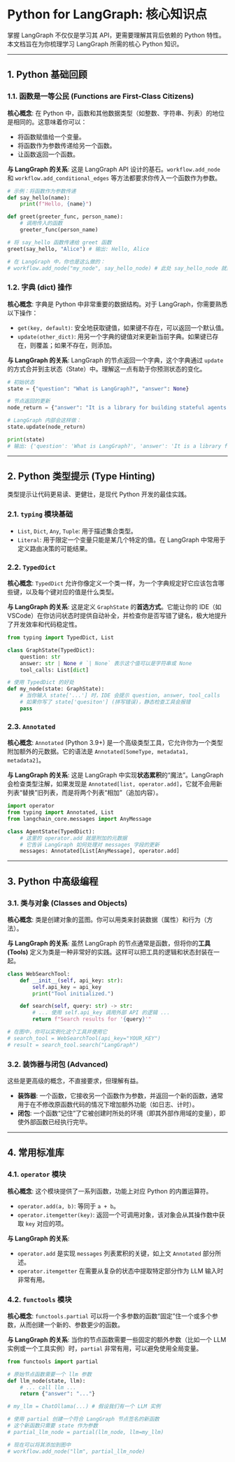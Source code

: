 
# Python for LangGraph: 核心知识点

掌握 LangGraph 不仅仅是学习其 API，更需要理解其背后依赖的 Python 特性。本文档旨在为你梳理学习 LangGraph 所需的核心 Python 知识。

---

## 1. Python 基础回顾

### 1.1. 函数是一等公民 (Functions are First-Class Citizens)

**核心概念**: 在 Python 中，函数和其他数据类型（如整数、字符串、列表）的地位是相同的。这意味着你可以：
-   将函数赋值给一个变量。
-   将函数作为参数传递给另一个函数。
-   让函数返回一个函数。

**与 LangGraph 的关系**: 这是 LangGraph API 设计的基石。`workflow.add_node` 和 `workflow.add_conditional_edges` 等方法都要求你传入一个函数作为参数。

```python
# 示例：将函数作为参数传递
def say_hello(name):
    print(f"Hello, {name}")

def greet(greeter_func, person_name):
    # 调用传入的函数
    greeter_func(person_name)

# 将 say_hello 函数传递给 greet 函数
greet(say_hello, "Alice") # 输出: Hello, Alice

# 在 LangGraph 中，你也是这么做的：
# workflow.add_node("my_node", say_hello_node) # 此处 say_hello_node 就是一个函数
```

### 1.2. 字典 (dict) 操作

**核心概念**: 字典是 Python 中非常重要的数据结构。对于 LangGraph，你需要熟悉以下操作：
-   `get(key, default)`: 安全地获取键值，如果键不存在，可以返回一个默认值。
-   `update(other_dict)`: 用另一个字典的键值对来更新当前字典。如果键已存在，则覆盖；如果不存在，则添加。

**与 LangGraph 的关系**: LangGraph 的节点返回一个字典，这个字典通过 `update` 的方式合并到主状态（State）中。理解这一点有助于你预测状态的变化。

```python
# 初始状态
state = {"question": "What is LangGraph?", "answer": None}

# 节点返回的更新
node_return = {"answer": "It is a library for building stateful agents."}

# LangGraph 内部会这样做：
state.update(node_return)

print(state)
# 输出: {'question': 'What is LangGraph?', 'answer': 'It is a library for building stateful agents.'}
```

---

## 2. Python 类型提示 (Type Hinting)

类型提示让代码更易读、更健壮，是现代 Python 开发的最佳实践。

### 2.1. `typing` 模块基础
-   `List`, `Dict`, `Any`, `Tuple`: 用于描述集合类型。
-   `Literal`: 用于限定一个变量只能是某几个特定的值。在 LangGraph 中常用于定义路由决策的可能结果。

### 2.2. `TypedDict`

**核心概念**: `TypedDict` 允许你像定义一个类一样，为一个字典规定好它应该包含哪些键，以及每个键对应的值是什么类型。

**与 LangGraph 的关系**: 这是定义 `GraphState` 的**首选方式**。它能让你的 IDE（如 VSCode）在你访问状态时提供自动补全，并检查你是否写错了键名，极大地提升了开发效率和代码稳定性。

```python
from typing import TypedDict, List

class GraphState(TypedDict):
    question: str
    answer: str | None # `| None` 表示这个值可以是字符串或 None
    tool_calls: List[dict]

# 使用 TypedDict 的好处
def my_node(state: GraphState):
    # 当你输入 state['...'] 时，IDE 会提示 question, answer, tool_calls
    # 如果你写了 state['quesiton'] (拼写错误)，静态检查工具会报错
    pass
```

### 2.3. `Annotated`

**核心概念**: `Annotated` (Python 3.9+) 是一个高级类型工具，它允许你为一个类型附加额外的元数据。它的语法是 `Annotated[SomeType, metadata1, metadata2]`。

**与 LangGraph 的关系**: 这是 LangGraph 中实现**状态累积**的“魔法”。LangGraph 会检查类型注解，如果发现是 `Annotated[list, operator.add]`，它就不会用新列表“替换”旧列表，而是将两个列表“相加”（追加内容）。

```python
import operator
from typing import Annotated, List
from langchain_core.messages import AnyMessage

class AgentState(TypedDict):
    # 这里的 operator.add 就是附加的元数据
    # 它告诉 LangGraph 如何处理对 messages 字段的更新
    messages: Annotated[List[AnyMessage], operator.add]
```

---

## 3. Python 中高级编程

### 3.1. 类与对象 (Classes and Objects)

**核心概念**: 类是创建对象的蓝图。你可以用类来封装数据（属性）和行为（方法）。

**与 LangGraph 的关系**: 虽然 LangGraph 的节点通常是函数，但将你的**工具 (Tools)** 定义为类是一种非常好的实践。这样可以把工具的逻辑和状态封装在一起。

```python
class WebSearchTool:
    def __init__(self, api_key: str):
        self.api_key = api_key
        print("Tool initialized.")

    def search(self, query: str) -> str:
        # ... 使用 self.api_key 调用外部 API 的逻辑 ...
        return f"Search results for '{query}'"

# 在图中，你可以实例化这个工具并使用它
# search_tool = WebSearchTool(api_key="YOUR_KEY")
# result = search_tool.search("LangGraph")
```

### 3.2. 装饰器与闭包 (Advanced)

这些是更高级的概念，不直接要求，但理解有益。
-   **装饰器**: 一个函数，它接收另一个函数作为参数，并返回一个新的函数，通常用于在不修改原函数代码的情况下增加额外功能（如日志、计时）。
-   **闭包**: 一个函数“记住”了它被创建时所处的环境（即其外部作用域的变量），即使外部函数已经执行完毕。

---

## 4. 常用标准库

### 4.1. `operator` 模块

**核心概念**: 这个模块提供了一系列函数，功能上对应 Python 的内置运算符。
-   `operator.add(a, b)`: 等同于 `a + b`。
-   `operator.itemgetter(key)`: 返回一个可调用对象，该对象会从其操作数中获取 `key` 对应的项。

**与 LangGraph 的关系**:
-   `operator.add` 是实现 `messages` 列表累积的关键，如上文 `Annotated` 部分所述。
-   `operator.itemgetter` 在需要从复杂的状态中提取特定部分作为 LLM 输入时非常有用。

### 4.2. `functools` 模块

**核心概念**: `functools.partial` 可以将一个多参数的函数“固定”住一个或多个参数，从而创建一个新的、参数更少的函数。

**与 LangGraph 的关系**: 当你的节点函数需要一些固定的额外参数（比如一个 LLM 实例或一个工具实例）时，`partial` 非常有用，可以避免使用全局变量。

```python
from functools import partial

# 原始节点函数需要一个 llm 参数
def llm_node(state, llm):
    # ... call llm ...
    return {"answer": "..."}

# my_llm = ChatOllama(...) # 假设我们有一个 LLM 实例

# 使用 partial 创建一个符合 LangGraph 节点签名的新函数
# 这个新函数只需要 state 作为参数
# partial_llm_node = partial(llm_node, llm=my_llm)

# 现在可以将其添加到图中
# workflow.add_node("llm", partial_llm_node)
```
